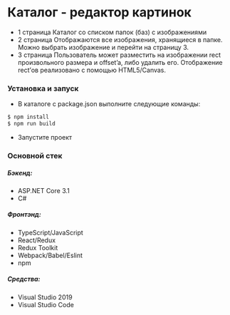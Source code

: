 # Каталог - редактор картинок
  - 1 страница
Каталог со списком папок (баз) с изображениями
  - 2 страница
Отображаются все изображения, хранящиеся в папке.
Можно выбрать изображение и перейти на страницу 3.
  - 3 страница
Пользователь может разместить на изображении rect произвольного размера и offset’a, либо удалить его.
Отображение rect’ов реализовано с помощью HTML5/Canvas.

### Установка и запуск
* В каталоге с package.json выполните следующие команды:
```sh
$ npm install
$ npm run build
```
* Запустите проект

### Основной стек

##### Бэкенд:
* ASP.NET Core 3.1
* C#
##### Фронтэнд:
* TypeScript/JavaScript
* React/Redux
* Redux Toolkit
* Webpack/Babel/Eslint
* npm
##### Средства:
* Visual Studio 2019
* Visual Studio Code